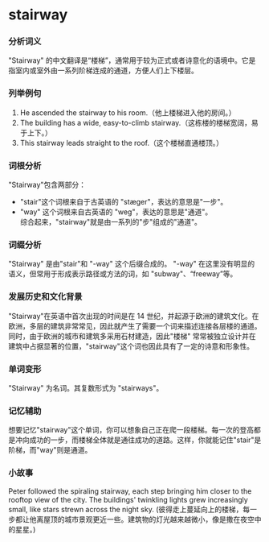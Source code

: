 # stairway

### 分析词义

  

"Stairway" 的中文翻译是“楼梯”，通常用于较为正式或者诗意化的语境中。它是指室内或室外由一系列阶梯连成的通道，方便人们上下楼层。

  

### 列举例句

  

1.  He ascended the stairway to his room.（他上楼梯进入他的房间。）
2.  The building has a wide, easy-to-climb stairway.（这栋楼的楼梯宽阔，易于上下。）
3.  This stairway leads straight to the roof.（这个楼梯直通楼顶。）

  

### 词根分析

  

"Stairway"包含两部分：

  

*   "stair"这个词根来自于古英语的 "stæger"，表达的意思是"一步"。
*   "way" 这个词根来自古英语的 "weg"，表达的意思是"通道"。  
    综合起来，"stairway"就是由一系列的"步"组成的"通道"。

  

### 词缀分析

  

"Stairway" 是由"stair"和 "-way" 这个后缀合成的。 "-way" 在这里没有明显的语义，但常用于形成表示路径或方法的词，如 "subway"、“freeway”等。

  

### 发展历史和文化背景

  

"Stairway"在英语中首次出现的时间是在 14 世纪，并起源于欧洲的建筑文化。在欧洲，多层的建筑非常常见，因此就产生了需要一个词来描述连接各层楼的通道。同时，由于欧洲的城市和建筑多采用石材建造，因此"楼梯" 常常被独立设计并在建筑中占据显著的位置，"stairway"这个词也因此具有了一定的诗意和形象性。

  

### 单词变形

  

"Stairway" 为名词。其复数形式为 "stairways"。

  

### 记忆辅助

  

想要记忆"stairway"这个单词，你可以想象自己正在爬一段楼梯。每一次的登高都是冲向成功的一步，而楼梯全体就是通往成功的道路。这样，你就能记住"stair"是阶梯，而"way"则是通道。

  

### 小故事

  

Peter followed the spiraling stairway, each step bringing him closer to the rooftop view of the city. The buildings' twinkling lights grew increasingly small, like stars strewn across the night sky. (彼得走上蔓延向上的楼梯，每一步都让他离屋顶的城市景观更近一些。建筑物的灯光越来越微小，像是撒在夜空中的星星。)
